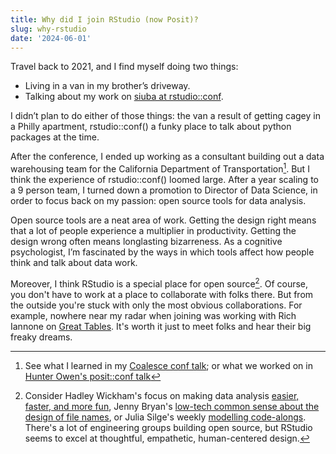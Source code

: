```yaml
---
title: Why did I join RStudio (now Posit)?
slug: why-rstudio
date: '2024-06-01'
---
```


Travel back to 2021, and I find myself doing two things:

* Living in a van in my brother’s driveway.
* Talking about my work on [siuba at rstudio::conf](https://youtu.be/w4Mi0u4urbQ).

I didn’t plan to do either of those things: the van a result of getting cagey in a Philly apartment, rstudio::conf() a funky place to talk about python packages at the time.

After the conference, I ended up working as a consultant building out a data warehousing team for the California Department of Transportation[^1]. But I think the experience of rstudio::conf() loomed large. After a year scaling to a 9 person team, I turned down a promotion to Director of Data Science, in order to focus back on my passion: open source tools for data analysis.

Open source tools are a neat area of work. Getting the design right means that a lot of people experience a multiplier in productivity. Getting the design wrong often means longlasting bizarreness. As a cognitive psychologist, I’m fascinated by the ways in which tools affect how people think and talk about data work.

Moreover, I think RStudio is a special place for open source[^2]. Of course, you don't have to work at a place to collaborate with folks there. But from the outside you're stuck with only the most obvious collaborations. For example, nowhere near my radar when joining was working with Rich Iannone on [Great Tables](https://github.com/posit-dev/great-tables). It's worth it just to meet folks and hear their big freaky dreams.

[^1]: See what I learned in my [Coalesce conf talk][talk-coalesce]; or what we worked on in [Hunter Owen's posit::conf talk][talk-calitp]
[^2]: Consider Hadley Wickham's focus on making data analysis [easier, faster, and more fun](https://www.reddit.com/r/dataisbeautiful/comments/3mp9r7/im_hadley_wickham_chief_scientist_at_rstudio_and/),  Jenny Bryan's [low-tech common sense about the design of file names](https://www.youtube.com/watch?v=ES1LTlnpLMk), or Julia Silge's weekly [modelling code-alongs](https://juliasilge.com/blog/). There's a lot of engineering groups building open source, but RStudio seems to excel at thoughtful, empathetic, human-centered design.



[talk-calitp]: https://youtu.be/MD5sKupHsTQ
[talk-coalesce]: https://www.youtube.com/live/EYdb1x1cO9U
